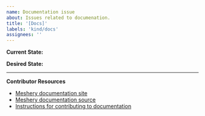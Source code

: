 ```yaml
---
name: Documentation issue
about: Issues related to documenation.
title: '[Docs]'
labels: 'kind/docs'
assignees: ''
---
```

**Current State:**


**Desired State:**

---
**Contributor Resources**
- [Meshery documentation site](https://docs.meshery.io)
- [Meshery documentation source](https://github.com/layer5io/meshery/tree/master/docs)
- [Instructions for contributing to documentation](https://github.com/layer5io/meshery/blob/master/CONTRIBUTING.md#documentation-contribution-flow)
